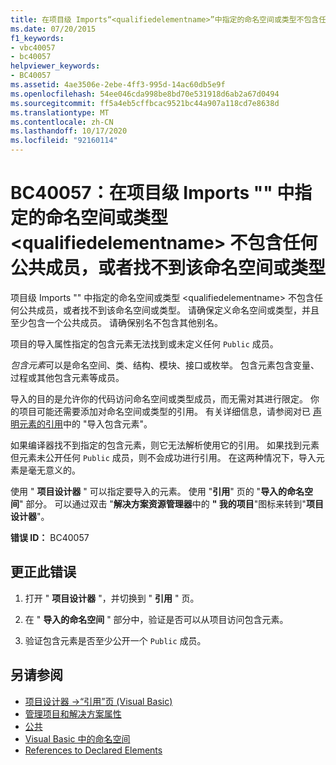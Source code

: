 ```yaml
---
title: 在项目级 Imports“<qualifiedelementname>”中指定的命名空间或类型不包含任何公共成员，或者找不到该命名空间或类型
ms.date: 07/20/2015
f1_keywords:
- vbc40057
- bc40057
helpviewer_keywords:
- BC40057
ms.assetid: 4ae3506e-2ebe-4ff3-995d-14ac60db5e9f
ms.openlocfilehash: 54ee046cda998be8bd70e531918d6ab2a67d0494
ms.sourcegitcommit: ff5a4eb5cffbcac9521bc44a907a118cd7e8638d
ms.translationtype: MT
ms.contentlocale: zh-CN
ms.lasthandoff: 10/17/2020
ms.locfileid: "92160114"
---
```

# <a name="bc40057-namespace-or-type-specified-in-the-project-level-imports-qualifiedelementname-doesnt-contain-any-public-member-or-cannot-be-found"></a>BC40057：在项目级 Imports "" 中指定的命名空间或类型 \<qualifiedelementname> 不包含任何公共成员，或者找不到该命名空间或类型

项目级 Imports "" 中指定的命名空间或类型 \<qualifiedelementname> 不包含任何公共成员，或者找不到该命名空间或类型。 请确保定义命名空间或类型，并且至少包含一个公共成员。 请确保别名不包含其他别名。

 项目的导入属性指定的包含元素无法找到或未定义任何 `Public` 成员。

 *包含元素*可以是命名空间、类、结构、模块、接口或枚举。 包含元素包含变量、过程或其他包含元素等成员。

 导入的目的是允许你的代码访问命名空间或类型成员，而无需对其进行限定。 你的项目可能还需要添加对命名空间或类型的引用。 有关详细信息，请参阅对已 [声明元素的引用](../../programming-guide/language-features/declared-elements/references-to-declared-elements.md)中的 "导入包含元素"。

 如果编译器找不到指定的包含元素，则它无法解析使用它的引用。 如果找到元素但元素未公开任何 `Public` 成员，则不会成功进行引用。 在这两种情况下，导入元素是毫无意义的。

 使用 " **项目设计器** " 可以指定要导入的元素。 使用 "**引用**" 页的 "**导入的命名空间**" 部分。 可以通过双击 "**解决方案资源管理器**中的 **" 我的项目**"图标来转到"**项目设计器**"。

 **错误 ID：** BC40057

## <a name="to-correct-this-error"></a>更正此错误

1. 打开 " **项目设计器** "，并切换到 " **引用** " 页。

2. 在 " **导入的命名空间** " 部分中，验证是否可以从项目访问包含元素。

3. 验证包含元素是否至少公开一个 `Public` 成员。

## <a name="see-also"></a>另请参阅

- [项目设计器 -&gt;“引用”页 (Visual Basic)](/visualstudio/ide/reference/references-page-project-designer-visual-basic)
- [管理项目和解决方案属性](/visualstudio/ide/managing-project-and-solution-properties)
- [公共](../modifiers/public.md)
- [Visual Basic 中的命名空间](../../programming-guide/program-structure/namespaces.md)
- [References to Declared Elements](../../programming-guide/language-features/declared-elements/references-to-declared-elements.md)
